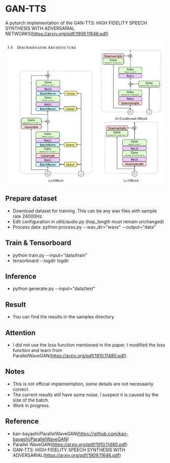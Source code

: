 # GAN-TTS
A pytorch implementation of the GAN-TTS: HIGH FIDELITY SPEECH SYNTHESIS WITH ADVERSARIAL NETWORKS(https://arxiv.org/pdf/1909.11646.pdf)

![](./images/gan-tts.jpg)

## Prepare dataset
* Download dataset for training. This can be any wav files with sample rate 24000Hz.
* Edit configuration in utils/audio.py (hop_length must remain unchanged)
* Process data: python process.py --wav_dir="wavs" --output="data"

## Train & Tensorboard
* python train.py --input="data/train"
* tensorboard --logdir logdir

## Inference
* python generate.py --input="data/test"

## Result
* You can find the results in the samples directory.

## Attention
* I did not use the loss function mentioned in the paper. I modified the loss function and learn from ParallelWaveGAN(https://arxiv.org/pdf/1910.11480.pdf).

## Notes
* This is not official implementation, some details are not necessarily correct.
* The current results still have some noise, I suspect it is caused by the size of the batch.
* Work in progress.

## Reference
* kan-bayashi/ParallelWaveGAN(https://github.com/kan-bayashi/ParallelWaveGAN)
* Parallel WaveGAN(https://arxiv.org/pdf/1910.11480.pdf)
* GAN-TTS: HIGH FIDELITY SPEECH SYNTHESIS WITH ADVERSARIAL(https://arxiv.org/pdf/1909.11646.pdf)
